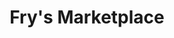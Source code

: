 ---
title: "Fry's Marketplace"
url: /gilbert/frys-marketplace-east-baseline-road/
shop: supermarket
---